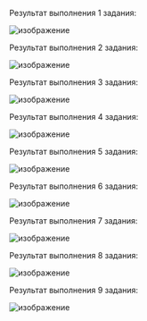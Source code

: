Результат выполнения 1 задания: 

![изображение](https://github.com/user-attachments/assets/671f35e4-1595-458e-ac0f-b37aa2bcd827)

Результат выполнения 2 задания: 

![изображение](https://github.com/user-attachments/assets/438f5bd8-9594-479a-b295-5b9b5093d789)

Результат выполнения 3 задания: 

![изображение](https://github.com/user-attachments/assets/b52b745c-72f2-453c-9395-e62d0466320c)

Результат выполнения 4 задания: 

![изображение](https://github.com/user-attachments/assets/f18058b5-ad57-4b5e-9d92-ac0f13b71b33)

Результат выполнения 5 задания: 

![изображение](https://github.com/user-attachments/assets/b707e127-5654-465e-8f0c-466fe63e8bfe)

Результат выполнения 6 задания:

![изображение](https://github.com/user-attachments/assets/9ffc89e9-0c55-479f-827d-121e78b3c552)

Результат выполнения 7 задания: 

![изображение](https://github.com/user-attachments/assets/2331987b-6381-46b7-967e-2f2d562fbb51)

Результат выполнения 8 задания: 

![изображение](https://github.com/user-attachments/assets/44885da6-4d60-46bf-945b-4d219edec796)

Результат выполнения 9 задания: 

![изображение](https://github.com/user-attachments/assets/e6ddd860-3d30-425d-8e9b-4200125c9d0c)
